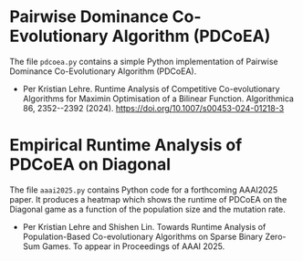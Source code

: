 # Pairwise Dominance Co-Evolutionary Algorithm (PDCoEA)

The file ``pdcoea.py`` contains a simple Python implementation of
Pairwise Dominance Co-Evolutionary Algorithm (PDCoEA).

- Per Kristian Lehre. Runtime Analysis of Competitive Co-evolutionary
  Algorithms for Maximin Optimisation of a Bilinear Function.
  Algorithmica 86, 2352--2392 (2024). https://doi.org/10.1007/s00453-024-01218-3

# Empirical Runtime Analysis of PDCoEA on Diagonal

The file ``aaai2025.py`` contains Python code for a forthcoming
AAAI2025 paper. It produces a heatmap which shows the runtime of
PDCoEA on the Diagonal game as a function of the population size and
the mutation rate.

- Per Kristian Lehre and Shishen Lin. Towards Runtime Analysis of
  Population-Based Co-evolutionary Algorithms on Sparse Binary
  Zero-Sum Games. To appear in Proceedings of AAAI 2025.
